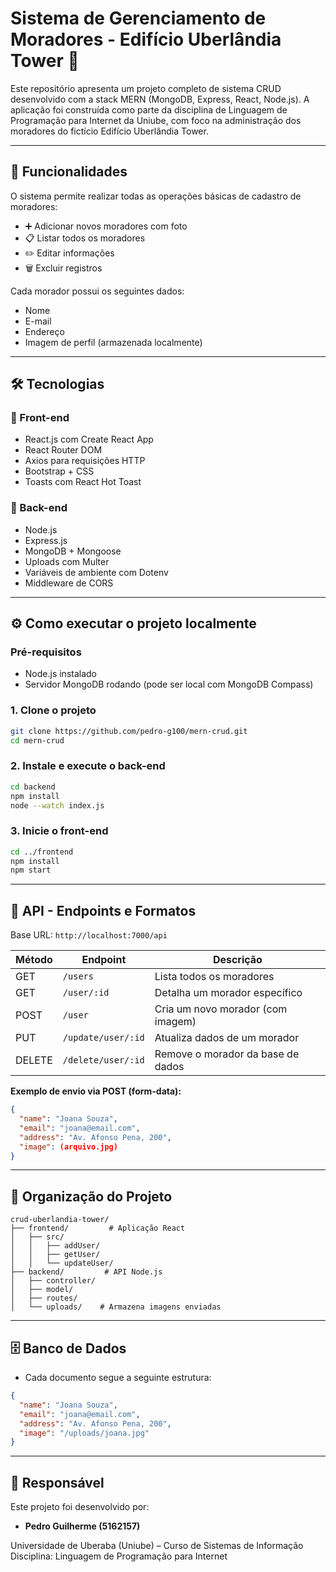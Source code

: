# Sistema de Gerenciamento de Moradores - Edifício Uberlândia Tower 🏢

Este repositório apresenta um projeto completo de sistema CRUD desenvolvido com a stack MERN (MongoDB, Express, React, Node.js). A aplicação foi construída como parte da disciplina de Linguagem de Programação para Internet da Uniube, com foco na administração dos moradores do fictício Edifício Uberlândia Tower.

---

## 📌 Funcionalidades

O sistema permite realizar todas as operações básicas de cadastro de moradores:

- ➕ Adicionar novos moradores com foto
- 📋 Listar todos os moradores
- ✏️ Editar informações
- 🗑️ Excluir registros

Cada morador possui os seguintes dados:

- Nome
- E-mail
- Endereço
- Imagem de perfil (armazenada localmente)

---

## 🛠 Tecnologias

### 🔷 Front-end
- React.js com Create React App
- React Router DOM
- Axios para requisições HTTP
- Bootstrap + CSS
- Toasts com React Hot Toast

### 🔶 Back-end
- Node.js
- Express.js
- MongoDB + Mongoose
- Uploads com Multer
- Variáveis de ambiente com Dotenv
- Middleware de CORS

---

## ⚙️ Como executar o projeto localmente

### Pré-requisitos
- Node.js instalado
- Servidor MongoDB rodando (pode ser local com MongoDB Compass)

### 1. Clone o projeto
```bash
git clone https://github.com/pedro-g100/mern-crud.git
cd mern-crud
```

### 2. Instale e execute o back-end
```bash
cd backend
npm install
node --watch index.js
```

### 3. Inicie o front-end
```bash
cd ../frontend
npm install
npm start
```

---

## 🔌 API - Endpoints e Formatos

Base URL: `http://localhost:7000/api`

| Método | Endpoint               | Descrição                          |
|--------|------------------------|------------------------------------|
| GET    | `/users`               | Lista todos os moradores           |
| GET    | `/user/:id`            | Detalha um morador específico      |
| POST   | `/user`                | Cria um novo morador (com imagem)  |
| PUT    | `/update/user/:id`     | Atualiza dados de um morador       |
| DELETE | `/delete/user/:id`     | Remove o morador da base de dados  |

**Exemplo de envio via POST (form-data):**
```json
{
  "name": "Joana Souza",
  "email": "joana@email.com",
  "address": "Av. Afonso Pena, 200",
  "image": (arquivo.jpg)
}
```

---

## 🧬 Organização do Projeto

```
crud-uberlandia-tower/
├── frontend/         # Aplicação React
│   ├── src/
│   │   ├── addUser/
│   │   ├── getUser/
│   │   └── updateUser/
├── backend/         # API Node.js
│   ├── controller/
│   ├── model/
│   ├── routes/
│   └── uploads/    # Armazena imagens enviadas
```

---

## 🗄 Banco de Dados

- Cada documento segue a seguinte estrutura:

```json
{
  "name": "Joana Souza",
  "email": "joana@email.com",
  "address": "Av. Afonso Pena, 200",
  "image": "/uploads/joana.jpg"
}
```

---

## 👥 Responsável

Este projeto foi desenvolvido por:

- **Pedro Guilherme (5162157)**

Universidade de Uberaba (Uniube) – Curso de Sistemas de Informação  
Disciplina: Linguagem de Programação para Internet
